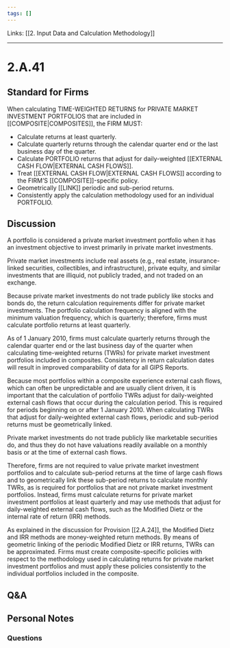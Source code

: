 ```yaml
---
tags: []
---
```

Links: [[2. Input Data and Calculation Methodology]]
___
# 2.A.41
## Standard for Firms
When calculating TIME-WEIGHTED RETURNS for PRIVATE MARKET INVESTMENT PORTFOLIOS that are included in [[COMPOSITE|COMPOSITES]], the FIRM MUST:

- Calculate returns at least quarterly.
- Calculate quarterly returns through the calendar quarter end or the last business day of the quarter.
- Calculate PORTFOLIO returns that adjust for daily-weighted [[EXTERNAL CASH FLOW|EXTERNAL CASH FLOWS]].
- Treat [[EXTERNAL CASH FLOW|EXTERNAL CASH FLOWS]] according to the FIRM’S [[COMPOSITE]]-specific policy.
- Geometrically [[LINK]] periodic and sub-period returns.
- Consistently apply the calculation methodology used for an individual PORTFOLIO.
## Discussion
A portfolio is considered a private market investment portfolio when it has an investment objective to invest primarily in private market investments.

Private market investments include real assets (e.g., real estate, insurance-linked securities, collectibles, and infrastructure), private equity, and similar investments that are illiquid, not publicly traded, and not traded on an exchange.

Because private market investments do not trade publicly like stocks and bonds do, the return calculation requirements differ for private market investments. The portfolio calculation frequency is aligned with the minimum valuation frequency, which is quarterly; therefore, firms must calculate portfolio returns at least quarterly.

As of 1 January 2010, firms must calculate quarterly returns through the calendar quarter end or the last business day of the quarter when calculating time-weighted returns (TWRs) for private market investment portfolios included in composites. Consistency in return calculation dates will result in improved comparability of data for all GIPS Reports.

Because most portfolios within a composite experience external cash flows, which can often be unpredictable and are usually client driven, it is important that the calculation of portfolio TWRs adjust for daily-weighted external cash flows that occur during the calculation period. This is required for periods beginning on or after 1 January 2010. When calculating TWRs that adjust for daily-weighted external cash flows, periodic and sub-period returns must be geometrically linked.

Private market investments do not trade publicly like marketable securities do, and thus they do not have valuations readily available on a monthly basis or at the time of external cash flows.

Therefore, firms are not required to value private market investment portfolios and to calculate sub-period returns at the time of large cash flows and to geometrically link these sub-period returns to calculate monthly TWRs, as is required for portfolios that are not private market investment portfolios. Instead, firms must calculate returns for private market investment portfolios at least quarterly and may use methods that adjust for daily-weighted external cash flows, such as the Modified Dietz or the internal rate of return (IRR) methods.

As explained in the discussion for Provision [[2.A.24]], the Modified Dietz and IRR methods are money-weighted return methods. By means of geometric linking of the periodic Modified Dietz or IRR returns, TWRs can be approximated. Firms must create composite-specific policies with respect to the methodology used in calculating returns for private market investment portfolios and must apply these policies consistently to the individual portfolios included in the composite.
## Q&A

## Personal Notes

### Questions